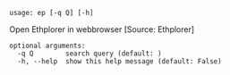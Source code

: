 ```
usage: ep [-q Q] [-h]
```

Open Ethplorer in webbrowser [Source: Ethplorer]

```
optional arguments:
  -q Q        search query (default: )
  -h, --help  show this help message (default: False)
```
